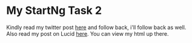 # My StartNg Task 2
Kindly read my twitter post [here](https://twitter.com/LiliputMart/status/1166337041539510274?) and follow back, i'll follow back as well.
Also read my post on Lucid [here](https://lucid.blog/martmatt24/post/my-journey-with-html-2e9).
You can view my html up there.
